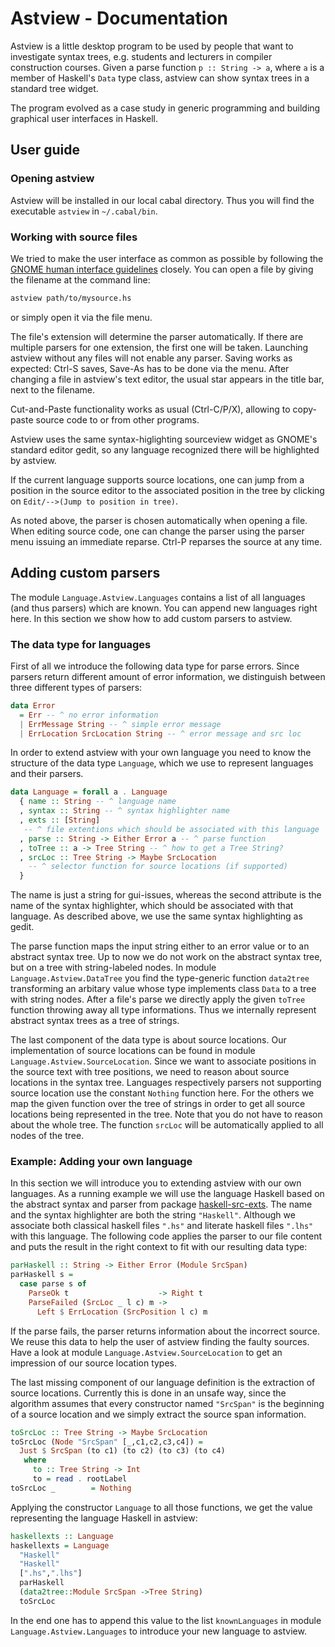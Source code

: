 


# Astview - Documentation 

Astview is a little desktop program to be used by people that want
to investigate syntax trees, e.g. students and lecturers in compiler
construction courses. Given a parse function `p :: String -> a`, where `a` is a member of Haskell's `Data`
type class, astview can show syntax trees in a standard tree
widget.

The program evolved as a case study in generic programming and
building graphical user interfaces in Haskell.


## User guide

### Opening astview
Astview will be installed in our local cabal directory. Thus you will
find the executable `astview` in `~/.cabal/bin`.


### Working with source files

We tried to make the user interface as common as possible by
following the [
GNOME human interface guidelines](http://library.gnome.org/devel/hig-book/stable/) closely. You can open a file by
giving the filename at the command line:

```Bash
astview path/to/mysource.hs
```
or simply open it via the file menu. 

The file's extension will
determine the parser automatically. If there are multiple parsers for
one extension, the first one will be taken. Launching astview without
any files will not enable any parser. Saving works as
expected: Ctrl-S saves, Save-As has to be done via the menu. After changing
a file in astview's text editor, the usual star appears in the title bar, next to the
filename.

Cut-and-Paste functionality works as usual (Ctrl-C/P/X), allowing
to copy-paste source code to or from other programs.

Astview uses the same syntax-higlighting sourceview widget as
GNOME's standard editor gedit, so any language recognized there will
be highlighted by astview. 

If the current language supports source locations, one can jump from a position
in the source editor to the associated position in the tree by clicking on `Edit/-->(Jump to position in tree)`.

As noted above, the parser is chosen automatically when opening a
file. When editing source code, one can change the parser using the
parser menu issuing an immediate reparse. Ctrl-P reparses the source
at any time.

## Adding custom parsers

The module `Language.Astview.Languages` contains
a list of all languages (and thus parsers) which are known. You can 
append new languages right here. In this section we show how to add custom parsers
to astview.

### The data type for languages
First of all we introduce the following data type for parse errors. Since parsers return different amount of error information, we distinguish
between three different types of parsers:
```Haskell
data Error
  = Err -- ^ no error information
  | ErrMessage String -- ^ simple error message
  | ErrLocation SrcLocation String -- ^ error message and src loc
```

In order to extend astview with your own language you need to know the structure
of the data type `Language`, which we use to represent languages
and their parsers.

```Haskell
data Language = forall a . Language
  { name :: String -- ^ language name
  , syntax :: String -- ^ syntax highlighter name
  , exts :: [String] 
   -- ^ file extentions which should be associated with this language
  , parse :: String -> Either Error a -- ^ parse function
  , toTree :: a -> Tree String -- ^ how to get a Tree String?
  , srcLoc :: Tree String -> Maybe SrcLocation
    -- ^ selector function for source locations (if supported)
  } 
```
The name is just a string for gui-issues, whereas the second attribute is the name
of the syntax highlighter, which should be associated with that language. As
described above, we use the same syntax highlighting as gedit. 

The parse function maps the input string either to an error value or to an 
abstract syntax tree. Up to now we do not work on the abstract syntax tree, but
on a tree with string-labeled nodes. In module `Language.Astview.DataTree` you
find the type-generic function `data2tree` transforming an arbitary value
whose type implements class `Data` to a tree with string nodes.
After a file's parse we directly apply the given `toTree`
function throwing away all type informations. Thus we internally represent abstract syntax trees as a tree of strings.

The last component of the data type is about source locations. Our implementation of source locations can be found in module `Language.Astview.SourceLocation`. Since we want to
associate positions in the source text with tree positions, we need to reason about
source locations in the syntax tree. Languages respectively parsers not supporting source 
location use the constant `Nothing` function here. For the others we map the given
function over the tree of strings in order to get all source locations being represented in the tree. Note that you do not have to reason about the whole tree. The function `srcLoc` will be automatically applied to all nodes of the tree.

### Example: Adding your own language

In this section we will introduce you to extending astview with our own languages. As
a running example we will use the language Haskell based on the abstract syntax and parser from package [haskell-src-exts](http://hackage.haskell.org/packages/archive/haskell-src-exts/latest/doc/html/Language-Haskell-Exts.html). The name and the syntax highlighter are both the string `"Haskell"`. Although we associate both classical haskell files `".hs"` and literate haskell files `".lhs"` with this language. The following code applies the parser to our file content and puts the result in the right context to fit with our resulting data type:


```Haskell
parHaskell :: String -> Either Error (Module SrcSpan)
parHaskell s =
  case parse s of
    ParseOk t                    -> Right t
    ParseFailed (SrcLoc _ l c) m -> 
      Left $ ErrLocation (SrcPosition l c) m
```

If the parse fails, the parser returns information about the incorrect source. We reuse this data to help the user of astview finding the faulty sources. Have a look at module 
`Language.Astview.SourceLocation` to get an impression of our source location types. 

The last missing component of our language definition is the extraction of source locations. Currently this is done in an unsafe way, since the algorithm assumes that every constructor named `"SrcSpan"` is the beginning of a source location and we simply extract the source span information. 
```Haskell
toSrcLoc :: Tree String -> Maybe SrcLocation
toSrcLoc (Node "SrcSpan" [_,c1,c2,c3,c4]) = 
  Just $ SrcSpan (to c1) (to c2) (to c3) (to c4)
   where 
     to :: Tree String -> Int
     to = read . rootLabel 
toSrcLoc _        = Nothing 
```
Applying the constructor `Language` to all those functions, we get the value representing the language Haskell in astview:
```Haskell
haskellexts :: Language
haskellexts = Language 
  "Haskell" 
  "Haskell" 
  [".hs",".lhs"] 
  parHaskell
  (data2tree::Module SrcSpan ->Tree String)
  toSrcLoc
```
In the end one has to append this value to the list `knownLanguages` in module `Language.Astview.Languages` to introduce your new language to astview.


